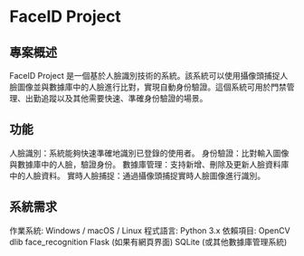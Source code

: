 # FaceID Project
## 專案概述
FaceID Project 是一個基於人臉識別技術的系統。該系統可以使用攝像頭捕捉人臉圖像並與數據庫中的人臉進行比對，實現自動身份驗證。這個系統可用於門禁管理、出勤追蹤以及其他需要快速、準確身份驗證的場景。

## 功能
人臉識別：系統能夠快速準確地識別已登錄的使用者。
身份驗證：比對輸入圖像與數據庫中的人臉，驗證身份。
數據庫管理：支持新增、刪除及更新人臉資料庫中的人臉資料。
實時人臉捕捉：通過攝像頭捕捉實時人臉圖像進行識別。
## 系統需求
作業系統: Windows / macOS / Linux
程式語言: Python 3.x
依賴項目:
OpenCV
dlib
face_recognition
Flask (如果有網頁界面)
SQLite (或其他數據庫管理系統)

